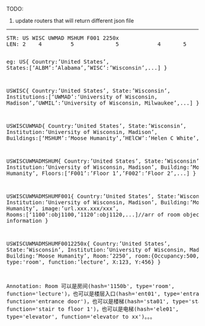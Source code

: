 TODO:
<ol>
<li>update routers that will return different json file</li>
</ol>

<hr>
<pre>
STR: US WISC UWMAD MSHUM F001 2250x
LEN: 2    4         5             5            4       5

eg:
US{
Country:’United States’,
 States:[‘ALBM’:’Alabama’,’WISC’:’Wisconsin’,...]
}

USWISC{
	Country:’United States’,
State:’Wisconsin’,
 Institutions:[‘UWMAD’:‘University of Wisconsin, Madison’,’UWMIL’:’University of Wisconsin, Milwaukee’,...]
}

USWISCUWMAD{
Country:’United States’,
State:’Wisconsin’,
Institution:’University of Wisconsin, Madison’, 
Buildings:[‘MSHUM’:‘Moose Humanity’,’HElCW’:’Helen C White’,...]
}

USWISCUWMADMSHUM{
	Country:’United States’,
State:’Wisconsin’,
Institution:’University of Wisconsin, Madison’, 
	Building:’Moose Humanity’,
Floors:[‘F001’:’Floor 1’,’F002’:’Floor 2’,...]
}

USWISCUWMADMSHUMF001{
	Country:’United States’,
State:’Wisconsin’,
Institution:’University of Wisconsin, Madison’, 
	Building:’Moose Humanity’,
image:’url.xxx.xxx/xxx’,
Rooms:[‘1100’:obj1100,’1120’:obj1120,...]//arr of room objects, need xy information
}


USWISCUWMADMSHUMF0012250x{
	Country:’United States’,
State:’Wisconsin’,
Institution:’University of Wisconsin, Madison’, 
	Building:’Moose Humanity’,
Room:’2250’,
room:{Occupancy:500,
type:'room',
function:’lecture’,
X:123,
Y:456}
}


Annotation:
Room 可以是房间(hash='1150b', type='room', function='lecture')，也可以是楼层入口(hash='ent01', type='entrance', function='entrance door')，也可以是楼梯(hash='sta01', type='stair', function='stair to floor 1')，也可以是电梯(hash='ele01', type='elevator', function='elevator to xx')。。。
</pre>
